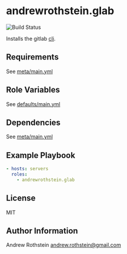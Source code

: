 andrewrothstein.glab
===========================
![Build Status](https://github.com/andrewrothstein/glab/actions/workflows/build.yml/badge.svg)

Installs the gitlab [cli](https://gitlab.com/gitlab-org/cli).

Requirements
------------

See [meta/main.yml](meta/main.yml)

Role Variables
--------------

See [defaults/main.yml](defaults/main.yml)

Dependencies
------------

See [meta/main.yml](meta/main.yml)

Example Playbook
----------------

```yml
- hosts: servers
  roles:
    - andrewrothstein.glab
```

License
-------

MIT

Author Information
------------------

Andrew Rothstein <andrew.rothstein@gmail.com>
